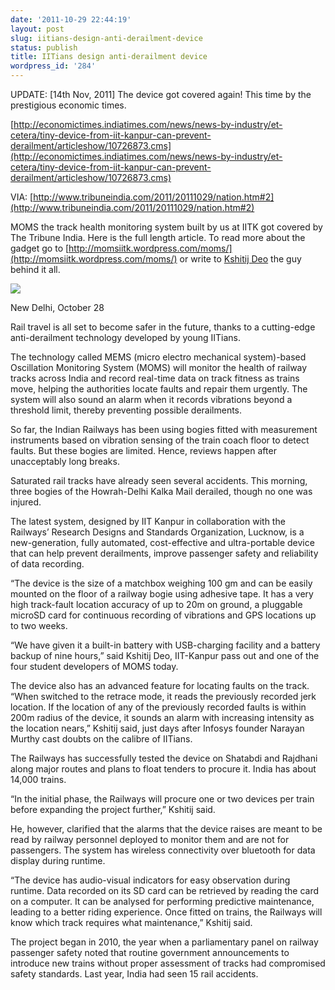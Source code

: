 ```yaml
---
date: '2011-10-29 22:44:19'
layout: post
slug: iitians-design-anti-derailment-device
status: publish
title: IITians design anti-derailment device
wordpress_id: '284'
---
```


UPDATE: \[14th Nov, 2011\] The device got covered again! This time by the prestigious economic times.

[http://economictimes.indiatimes.com/news/news-by-industry/et-cetera/tiny-device-from-iit-kanpur-can-prevent-derailment/articleshow/10726873.cms](http://economictimes.indiatimes.com/news/news-by-industry/et-cetera/tiny-device-from-iit-kanpur-can-prevent-derailment/articleshow/10726873.cms)



VIA: [http://www.tribuneindia.com/2011/20111029/nation.htm#2](http://www.tribuneindia.com/2011/20111029/nation.htm#2)

MOMS the track health monitoring system built by us at IITK got covered by The Tribune India. Here is the full length article. To read more about the gadget go to [http://momsiitk.wordpress.com/moms/](http://momsiitk.wordpress.com/moms/) or write to [Kshitij Deo](mailto:kshdeo@gmail.com) the guy behind it all.

![](http://shubhamgoel.info/wp-content/uploads/2011/10/screen-shot-2011-02-13-at-9-47-38-pm.png)

New Delhi, October 28

Rail travel is all set to become safer in the future, thanks to a cutting-edge anti-derailment technology developed by young IITians.

The technology called MEMS (micro electro mechanical system)-based Oscillation Monitoring System (MOMS) will monitor the health of railway tracks across India and record real-time data on track fitness as trains move, helping the authorities locate faults and repair them urgently. The system will also sound an alarm when it records vibrations beyond a threshold limit, thereby preventing possible derailments.

So far, the Indian Railways has been using bogies fitted with measurement instruments based on vibration sensing of the train coach floor to detect faults. But these bogies are limited. Hence, reviews happen after unacceptably long breaks.

Saturated rail tracks have already seen several accidents. This morning, three bogies of the Howrah-Delhi Kalka Mail derailed, though no one was injured.

The latest system, designed by IIT Kanpur in collaboration with the Railways’ Research Designs and Standards Organization, Lucknow, is a new-generation, fully automated, cost-effective and ultra-portable device that can help prevent derailments, improve passenger safety and reliability of data recording.

“The device is the size of a matchbox weighing 100 gm and can be easily mounted on the floor of a railway bogie using adhesive tape. It has a very high track-fault location accuracy of up to 20m on ground, a pluggable microSD card for continuous recording of vibrations and GPS locations up to two weeks.

“We have given it a built-in battery with USB-charging facility and a battery backup of nine hours,” said Kshitij Deo, IIT-Kanpur pass out and one of the four student developers of MOMS today.

The device also has an advanced feature for locating faults on the track. “When switched to the retrace mode, it reads the previously recorded jerk location. If the location of any of the previously recorded faults is within 200m radius of the device, it sounds an alarm with increasing intensity as the location nears,” Kshitij said, just days after Infosys founder Narayan Murthy cast doubts on the calibre of IITians.

The Railways has successfully tested the device on Shatabdi and Rajdhani along major routes and plans to float tenders to procure it. India has about 14,000 trains.

“In the initial phase, the Railways will procure one or two devices per train before expanding the project further,” Kshitij said.

He, however, clarified that the alarms that the device raises are meant to be read by railway personnel deployed to monitor them and are not for passengers. The system has wireless connectivity over bluetooth for data display during runtime.

“The device has audio-visual indicators for easy observation during runtime. Data recorded on its SD card can be retrieved by reading the card on a computer. It can be analysed for performing predictive maintenance, leading to a better riding experience. Once fitted on trains, the Railways will know which track requires what maintenance,” Kshitij said.

The project began in 2010, the year when a parliamentary panel on railway passenger safety noted that routine government announcements to introduce new trains without proper assessment of tracks had compromised safety standards. Last year, India had seen 15 rail accidents.
